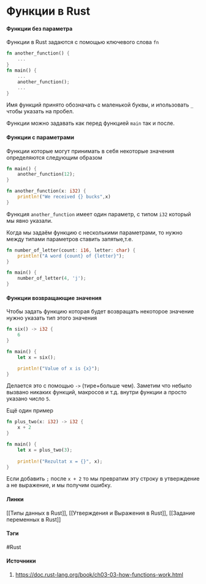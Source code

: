 # Функции в Rust
#### Функции без параметра
Функции в Rust задаются с помощью ключевого слова `fn`
```rust
fn another_function() {
	...
}
fn main() {
	...
	another_function();
	...
}
```
Имя функций принято обозначать с маленькой буквы, и ипользовать `_` чтобы указать на пробел.

Функции можно задавать как перед функцией `main` так и после.

#### Функции с параметрами
Функции которые могут принимать в себя некоторые значения определяются следующим образом
```rust
fn main() {
	another_function(12);
}

fn another_function(x: i32) {
	println!("We received {} bucks",x)
}
```
Функция `another_function` имеет один параметр, с типом `i32` который мы явно указали.

Когда мы задаём функцию с несколькими параметрами, то нужно между типами параметров ставить запятые,т.е.
```rust
fn number_of_letter(count: i16, letter: char) {
	println!("A word {count} of {letter}");
}

fn main() {
	number_of_letter(4, 'j');
}
```
#### Функции возвращающие значения
Чтобы задать функцию которая будет возвращать некоторое значение нужно указать тип этого значения
```rust
fn six() -> i32 {
	6
}

fn main() {
	let x = six();

	println!("Value of x is {x}");
}
```
Делается это с помощью `->` (тире+больше чем). Заметим что небыло вызвано никаких функций, макросов и т.д. внутри функции а просто указано число `5`.

Ещё один пример
```rust
fn plus_two(x: i32) -> i32 {
	x + 2
}

fn main() {
	let x = plus_two(3);
	
	println!("Rezultat x = {}", x);
}
```
Если добавить `;` после `x + 2` то мы превратим эту строку в утверждение а не выражение, и мы получим ошибку.
#### Линки
 [[Типы данных в Rust]],
 [[Утверждения и Выражения в Rust]],
 [[Задание переменных в Rust]]
#### Тэги
 #Rust 
#### Источники
1. https://doc.rust-lang.org/book/ch03-03-how-functions-work.html